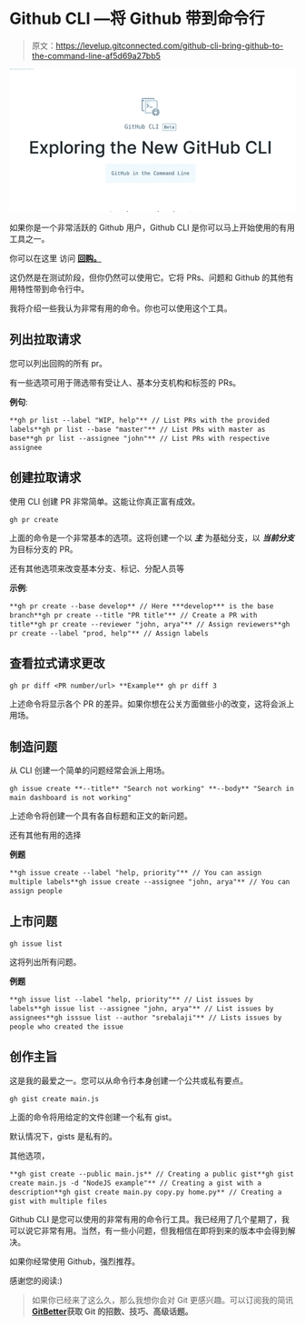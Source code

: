 # Github CLI —将 Github 带到命令行

> 原文：<https://levelup.gitconnected.com/github-cli-bring-github-to-the-command-line-af5d69a27bb5>

![](img/f423852424bb1c6327ad3372798fed52.png)

如果你是一个非常活跃的 Github 用户，Github CLI 是你可以马上开始使用的有用工具之一。

你可以在这里 访问 [**回购。**](https://github.com/cli/cli)

这仍然是在测试阶段，但你仍然可以使用它。它将 PRs、问题和 Github 的其他有用特性带到命令行中。

我将介绍一些我认为非常有用的命令。你也可以使用这个工具。

## 列出拉取请求

您可以列出回购的所有 pr。

有一些选项可用于筛选带有受让人、基本分支机构和标签的 PRs。

**例句**:

```
**gh pr list --label "WIP, help"** // List PRs with the provided labels**gh pr list --base "master"** // List PRs with master as base**gh pr list --assignee "john"** // List PRs with respective assignee
```

## 创建拉取请求

使用 CLI 创建 PR 非常简单。这能让你真正富有成效。

```
gh pr create
```

上面的命令是一个非常基本的选项。这将创建一个以 ***主*** 为基础分支，以 ***当前分支*** 为目标分支的 PR。

还有其他选项来改变基本分支、标记、分配人员等

**示例**:

```
**gh pr create --base develop** // Here ***develop*** is the base branch**gh pr create --title "PR title"** // Create a PR with title**gh pr create --reviewer "john, arya"** // Assign reviewers**gh pr create --label "prod, help"** // Assign labels
```

## 查看拉式请求更改

```
gh pr diff <PR number/url> **Example** gh pr diff 3
```

上述命令将显示各个 PR 的差异。如果你想在公关方面做些小的改变，这将会派上用场。

## 制造问题

从 CLI 创建一个简单的问题经常会派上用场。

```
gh issue create **--title** "Search not working" **--body** "Search in main dashboard is not working"
```

上述命令将创建一个具有各自标题和正文的新问题。

还有其他有用的选择

**例题**

```
**gh issue create --label "help, priority"** // You can assign multiple labels**gh issue create --assignee "john, arya"** // You can assign people
```

## 上市问题

```
gh issue list
```

这将列出所有问题。

**例题**

```
**gh issue list --label "help, priority"** // List issues by labels**gh issue list --assignee "john, arya"** // List issues by assignees**gh isssue list --author "srebalaji"** // Lists issues by people who created the issue
```

## 创作主旨

这是我的最爱之一。您可以从命令行本身创建一个公共或私有要点。

```
gh gist create main.js
```

上面的命令将用给定的文件创建一个私有 gist。

默认情况下，gists 是私有的。

其他选项，

```
**gh gist create --public main.js** // Creating a public gist**gh gist create main.js -d "NodeJS example"** // Creating a gist with a description**gh gist create main.py copy.py home.py** // Creating a gist with multiple files
```

Github CLI 是您可以使用的非常有用的命令行工具。我已经用了几个星期了，我可以说它非常有用。当然，有一些小问题，但我相信在即将到来的版本中会得到解决。

如果你经常使用 Github，强烈推荐。

感谢您的阅读:)

> 如果你已经来了这么久，那么我想你会对 Git 更感兴趣。可以订阅我的简讯[**GitBetter**](https://gitbetter.substack.com/)**获取 Git 的招数、技巧、高级话题。**